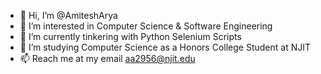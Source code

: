 - 👋 Hi, I’m @AmiteshArya
- 👀 I’m interested in Computer Science & Software Engineering
- 🌱 I’m currently tinkering with Python Selenium Scripts
- 💞️ I’m studying Computer Science as a Honors College Student at NJIT 
- 📫 Reach me at my email aa2956@njit.edu

<!---
AmiteshArya/AmiteshArya is a ✨ special ✨ repository because its `README.md` (this file) appears on your GitHub profile.
You can click the Preview link to take a look at your changes.
--->
